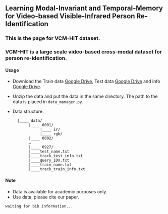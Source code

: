 ## Learning Modal-Invariant and Temporal-Memory for Video-based Visible-Infrared Person Re-Identification

### This is the page for VCM-HIT dataset. 
### VCM-HIT is a large scale video-based cross-modal dataset for person re-identification.

#### Usage

- Download the Train data [Google Drive](https://drive.google.com/file/d/16codXQuXcgOLtr2ADLzCRMu2FI5zKmSG/view?usp=sharing), Test data [Google Drive](http://www.ecva.net/papers/eccv_2020/papers_ECCV/papers/123620222.pdf) and info [Google Drive](http://www.ecva.net/papers/eccv_2020/papers_ECCV/papers/123620222.pdf).

- Unzip the data and put the data in the same directory. The path to the data is placed in ```data_manager.py```.

- Data structure.
            
	    
		|____ data/
		     |____ 0001/
		          |____ ir/
		          |____ rgb/
		     |____ 0002/
		     …
		     |____ 0927/
		     |____test_name.txt
		     |____track_test_info.txt
		     |____query_IDX.txt
		     |____train_name.txt
		     |____track_train_info.txt
		 

#### Note
- Data is available for academic purposes only.
- Use data, please cite our paper.

```
waiting for bib information...
```
